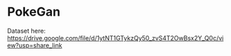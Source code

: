 # PokeGan

Dataset here:
https://drive.google.com/file/d/1ytNT1GTykzQy50_zvS4T2OwBsx2Y_Q0c/view?usp=share_link
